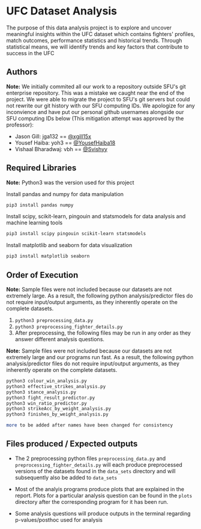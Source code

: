 # UFC Dataset Analysis

The purpose of this data analysis project is to explore and uncover meaningful insights within the UFC dataset which contains fighters' profiles, match outcomes, performance statistics and historical trends. Through statistical means, we will identify trends and key factors that contribute to success in the UFC

## Authors

**Note:** We initially commited all our work to a repository outside SFU's git enterprise repository. This was a mistake we caught near the end of the project. We were able to migrate the project to SFU's git servers but could not rewrite our git history with our SFU computing IDs. We apologize for any inconvience and have put our personal github usernames alongside our SFU computing IDs below (This mitigation attempt was approved by the professor):

- Jason Gill: jga132 == [@xgill15x](https://github.com/xgill15x)
- Yousef Haiba: yoh3 == [@YousefHaiba18](https://github.com/YousefHaiba18)
- Vishaal Bharadwaj: vbh == [@Svishyy](https://github.com/Svishyy)

## Required Libraries

**Note:** Python3 was the version used for this project

Install pandas and numpy for data manipulation

```bash
pip3 install pandas numpy
```

Install scipy, scikit-learn, pingouin and statsmodels for data analysis and machine learning tools

```bash
pip3 install scipy pingouin scikit-learn statsmodels
```

Install matplotlib and seaborn for data visualization

```bash
pip3 install matplotlib seaborn
```

## Order of Execution

**Note:** Sample files were not included because our datasets are not extremely large. As a result, the following python analysis/predictor files do not require input/output arguments, as they inherently operate on the complete datasets.

1. `python3 preprocessing_data.py`
2. `python3 preprocessing_fighter_details.py`
3. After preprocessing, the following files may be run in any order as they answer different analysis questions.

**Note:** Sample files were not included because our datasets are not extremely large and our programs run fast. As a result, the following python analysis/predictor files do not require input/output arguments, as they inherently operate on the complete datasets.

```bash
python3 colour_win_analysis.py
python3 effective_strikes_analysis.py
python3 stance_analysis.py
python3 fight_result_predictor.py
python3 win_ratio_predictor.py
python3 strikeAcc_by_weight_analysis.py
python3 finishes_by_weight_analysis.py

more to be added after names have been changed for consistency
```

## Files produced / Expected outputs

- The 2 preprocessing python files `preprocessing_data.py` and `preprocessing_fighter_details.py` will each produce preprocessed versions of the datasets found in the `data_sets` directory and will subsequently also be added to `data_sets`

- Most of the analyis programs produce plots that are explained in the report. Plots for a particular analysis question can be found in the `plots` directory after the corresponding program for it has been run.

- Some analysis questions will produce outputs in the terminal regarding p-values/posthoc used for analysis
